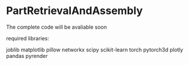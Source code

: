 # PartRetrievalAndAssembly

The complete code will be avaliable soon 



required libraries:

joblib
matplotlib
pillow
networkx
scipy
scikit-learn
torch
pytorch3d
plotly
pandas
pyrender
